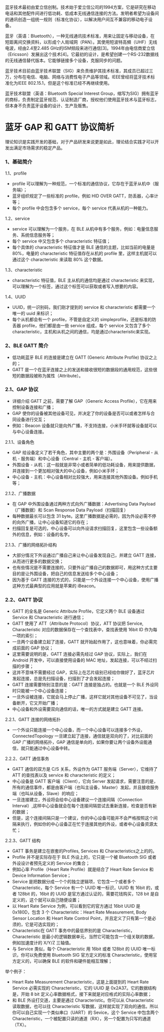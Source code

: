 蓝牙技术最初由爱立信创制。技术始于爱立信公司的1994方案，它是研究在移动电话和其他配件间进行低功耗、低成本无线通信连接的方法。发明者希望为设备间的通讯创造一组统一规则（标准化协议），以解决用户间互不兼容的移动电子设备。

蓝牙（英语：Bluetooth），一种无线通讯技术标准，用来让固定与移动设备，在短距离间交换资料，以形成个人局域网（PAN）。其使用短波特高頻（UHF）无线电波，经由2.4至2.485 GHz的ISM频段来进行通信[3]。1994年由电信商爱立信（Ericsson）发展出这个技术[4]。它最初的设计，是希望创建一个RS-232数据线的无线通信替代版本。它能够链接多个设备，克服同步的问题。

蓝牙技术目前由蓝牙技术联盟（SIG）来负责维护其技术标准，其成员已超过三万，分布在电信、电脑、网络与消费性电子产品等领域。IEEE曾经将蓝牙技术标准化为IEEE 802.15.1，但是这个标准已经不再继续使用。

蓝牙技术联盟（英语：Bluetooth Special Interest Group，缩写为SIG）拥有蓝牙的商标，负责制定蓝牙规范、认证制造厂商，授权他们使用蓝牙技术与蓝牙标志，但本身不负责蓝牙设备的设计、生产及贩售。

# **蓝牙 GAP 和 GATT 协议简析**

理论知识是实践开发的基础，对于产品研发来说更是如此，理论结合实践才可以开发出满足市场需求的稳定产品。

### **1、基础简介**

1.1、profile

- profile 可以理解为一种规范，一个标准的通信协议，它存在于蓝牙从机中（服务端）；
- 蓝牙组织规定了一些标准的 profile，例如 HID OVER GATT，防丢器，心率计等；
- 每个 profile 中会包含多个 service，每个 service 代表从机的一种能力。

1.2、service

- service 可以理解为一个服务，在 BLE 从机中有多个服务，例如：电量信息服务、系统信息服务等；
- 每个 service 中又包含多个 characteristic 特征值；
- 每个具体的 characteristic 特征值才是 BLE 通信的主题，比如当前的电量是 80%，电量的 characteristic 特征值存在从机的 profile 里，这样主机就可以通过这个 characteristic 来读取 80% 这个数据。

1.3、characteristic

- characteristic 特征值，BLE 主从机的通信均是通过 characteristic 来实现，可以理解为一个标签，通过这个标签可以获取或者写入想要的内容。

1.4、UUID

- UUID，统一识别码，我们刚才提到的 service 和 characteristic 都需要一个唯一的 uuid 来标识；
- 每个从机都会有一个 profile，不管是自定义的 simpleprofile，还是标准的防丢器 profile，他们都是由一些 service 组成，每个 service 又包含了多个 characteristic，主机和从机之间的通信，均是通过characteristic来实现。

### **2、BLE GATT 简介**

- 低功耗蓝牙 BLE 的连接是建立在 GATT (Generic Attribute Profile) 协议之上的；
- GATT 是一个在蓝牙连接之上的发送和接收很短的数据段的通用规范，这些很短的数据段被称为属性（Attribute）。

### **2.1、GAP 协议**

- 详细介绍 GATT 之前，需要了解 GAP（Generic Access Profile），它在用来控制设备连接和广播；
- GAP 使你的设备被其他设备可见，并决定了你的设备是否可以或者怎样与合同设备进行交互；
- 例如：Beacon 设备就只是向外广播，不支持连接，小米手环就等设备就可以与中心设备连接。

2.1.1、设备角色

- GAP 给设备定义了若干角色，其中主要的两个是：外围设备（Peripheral - 从机 - 服务端）和中心设备（Central - 主机 - 客户端）。
- 外围设备 - 从机：这一般就是非常小或者简单的低功耗设备，用来提供数据，并连接到一个更加相对强大的中心设备，例如小米手环；
- 中心设备 - 主机：中心设备相对比较强大，用来连接其他外围设备。例如手机等；

2.1.2、广播数据

- 在 GAP 中外围设备通过两种方式向外广播数据：Advertising Data Payload（广播数据）和 Scan Response Data Payload（扫描回复）
- 每种数据最长可以包含 31 byte。这里广播数据是必需的，因为外设必需不停的向外广播，让中心设备知道它的存在；
- 扫描回复是可选的，中心设备可以向外设请求扫描回复，这里包含一些设备额外的信息，例如：设备的名字。

2.1.3、广播的网络拓扑结构

- 大部分情况下外设通过广播自己来让中心设备发现自己，并建立 GATT 连接，从而进行更多的数据交换；
- 也有些情况是不需要连接的，只要外设广播自己的数据即可，用这种方式主要目的是让外围设备，把自己的信息发送给多个中心设备；
- 因为基于 GATT 连接的方式的，只能是一个外设连接一个中心设备，使用广播这种方式最典型的应用就是苹果的 iBeacon。

### **2.2、GATT 协议**

- GATT 的全名是 Generic Attribute Profile，它定义两个 BLE 设备通过 Service 和 Characteristic 进行通信；
- GATT 使用了 ATT（Attribute Protocol）协议，ATT 协议把 Service, Characteristic 对应的数据保存在一个查找表中，查找表使用 16bit ID 作为每一项的索引；
- 一旦两个设备建立起了连接，GATT 就开始起作用了，这也意味着，你必需完成前面的 GAP 协议；
- 这里需要说明的是，GATT 连接必需先经过 GAP 协议，实际上，我们在 Android 开发中，可以直接使用设备的 MAC 地址，发起连接，可以不经过扫描的步骤；
- 这并不意味不需要经过 GAP，实际上在芯片级别已经给你做好了，蓝牙芯片发起连接，总是先扫描设备，扫描到了才会发起连接；
- GATT 连接需要特别注意的是：GATT 连接是独占的。也就是一个 BLE 外设同时只能被一个中心设备连接；
- 一旦外设被连接，它就会马上停止广播，这样它就对其他设备不可见了，当设备断开，它又开始广播；
- 中心设备和外设需要双向通信的话，唯一的方式就是建立 GATT 连接。

2.2.1、GATT 连接的网络拓扑

- 一个外设只能连接一个中心设备，而一个中心设备可以连接多个外设，ConnectedTopology 一旦建立起了连接，通信就是双向的了，对比前面的 GAP 广播的网络拓扑，GAP 通信是单向的，如果你要让两个设备外设能通信，就只能通过中心设备中转。

2.2.2、GATT 通信事务

- GATT 通信的双方是 C/S 关系，外设作为 GATT 服务端（Server），它维持了 ATT 的查找表以及 service 和 characteristic 的定义；
- 中心设备是 GATT 客户端（Client），它向 Server 发起请求，需要注意的是，所有的通信事件，都是由客户端（也叫主设备，Master）发起，并且接收服务端（也叫从设备，Slave）的响应；
- 一旦连接建立，外设将会给中心设备建议一个连接间隔（Connection Interval）,这样中心设备就会在每个连接间隔尝试去重新连接，检查是否有新的数据；
- 但是，这个连接间隔只是一个建议，你的中心设备可能并不会严格按照这个间隔来执行，例如你的中心设备正在忙于连接其他的外设，或者中心设备资源太忙；

2.2.3、GATT 结构

- GATT 事务是建立在嵌套的Profiles, Services 和 Characteristics之上的的。
- Profile 并不是实际存在于 BLE 外设上的，它只是一个被 Bluetooth SIG 或者外设设计者预先定义的 Service 的集合；
- 例如心率 Profile（Heart Rate Profile）就是结合了 Heart Rate Service 和 Device Information Service；
- Service 是把数据分成一个个的独立逻辑项，它包含一个或者多个 Characteristic，每个 Service 有一个 UUID 唯一标识，UUID 有 16bit 的，或者 128bit 的，16bit 的 UUID 是官方通过认证的，需要花钱购买，128 bit 是自定义的，这个就可以自己随便设置；
- 以 Heart Rate Service 为例，可以看到它的官方通过 16bit UUID 是 0x180D，包含 3 个 Characteristic：Heart Rate Measurement, Body Sensor Location 和 Heart Rate Control Point，并且定义了只有第一个是必须的，它是可选实现的；
- Characteristic在 GATT 事务中的最低界别的是 Characteristic，Characteristic 是最小的逻辑数据单元，当然它可能包含一个组关联的数据，例如加速度计的 X/Y/Z 三轴值。
- 与 Service 类似，每个 Characteristic 用 16bit 或者 128bit 的 UUID 唯一标识，你可以免费使用 Bluetooth SIG 官方定义的标准 Characteristic，使用官方定义的，可以确保 BLE 的软件和硬件能相互理解；

举个例子：

- Heart Rate Measurement Characteristic，这是上面提到的 Heart Rate Service 必需实现的 Characteristic，它的 UUID 是 0x2A37。它的数据结构是，开始 8 bit 定义心率数据格式，接下来就是对应格式的实际心率数据；
- 和 BLE 外设打交道，主要是通过 Characteristic。你可以从 Characteristic 读取数据，也可以往 Characteristic 写数据，这样就实现了双向的通信。所以你可以自己实现一个类似串口（UART）的 Sevice，这个 Service 中包含两个 Characteristic，一个被配置只读的通道（RX），另一个配置为只写的通道（TX）。